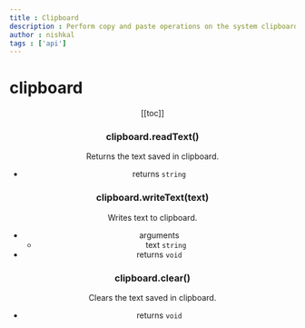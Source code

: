 ```yaml
---
title : Clipboard
description : Perform copy and paste operations on the system clipboard.
author : nishkal
tags : ['api']
---
```


# clipboard
<Header/>
[[toc]]


### clipboard.readText()
Returns the text saved in clipboard.
* returns `string`

### clipboard.writeText(text)
Writes text to clipboard.
* arguments
  * text `string`
* returns `void`

### clipboard.clear()
Clears the text saved in clipboard.
* returns `void`
